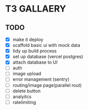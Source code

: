 # T3 GALLAERY

## TODO

- [x] make it deploy
- [x] scaffold basic ui with mock data
- [x] tidy up build process
- [x] set up database (vercel postgres)
- [x] attach database to UI
- [ ] auth
- [ ] image upload
- [ ] error management (sentry)
- [ ] routing/image page(parallel rout)
- [ ] delete button
- [ ] analyitcs
- [ ] ratelimiting
